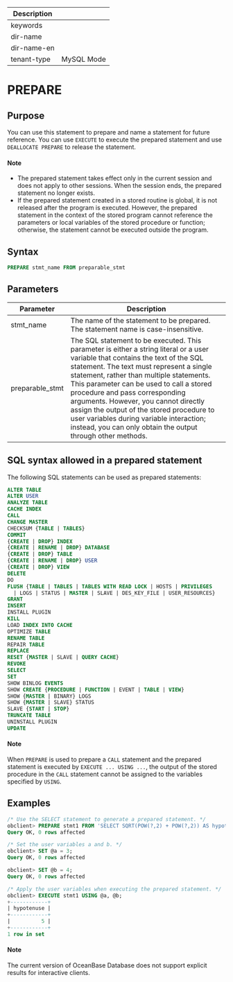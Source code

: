 | Description   |                 |
|---------------|-----------------|
| keywords      |                 |
| dir-name      |                 |
| dir-name-en   |                 |
| tenant-type   | MySQL Mode      |

# PREPARE

## Purpose

You can use this statement to prepare and name a statement for future reference. You can use `EXECUTE` to execute the prepared statement and use `DEALLOCATE PREPARE` to release the statement.

  <main id="notice" type='explain'>
    <h4>Note</h4>
    <ul>
    <li>The prepared statement takes effect only in the current session and does not apply to other sessions. When the session ends, the prepared statement no longer exists. </li>
    <li>If the prepared statement created in a stored routine is global, it is not released after the program is executed. However, the prepared statement in the context of the stored program cannot reference the parameters or local variables of the stored procedure or function; otherwise, the statement cannot be executed outside the program. </li>
    </ul>
  </main>

## Syntax

```sql
PREPARE stmt_name FROM preparable_stmt
```

## Parameters

| Parameter | Description |
|-----------------|------------------|
| stmt_name | The name of the statement to be prepared. The statement name is case-insensitive.  |
| preparable_stmt | The SQL statement to be executed. This parameter is either a string literal or a user variable that contains the text of the SQL statement. The text must represent a single statement, rather than multiple statements. This parameter can be used to call a stored procedure and pass corresponding arguments. However, you cannot directly assign the output of the stored procedure to user variables during variable interaction; instead, you can only obtain the output through other methods.  |

## SQL syntax allowed in a prepared statement

The following SQL statements can be used as prepared statements:

```sql
ALTER TABLE
ALTER USER
ANALYZE TABLE
CACHE INDEX
CALL
CHANGE MASTER
CHECKSUM {TABLE | TABLES}
COMMIT
{CREATE | DROP} INDEX
{CREATE | RENAME | DROP} DATABASE
{CREATE | DROP} TABLE
{CREATE | RENAME | DROP} USER
{CREATE | DROP} VIEW
DELETE
DO
FLUSH {TABLE | TABLES | TABLES WITH READ LOCK | HOSTS | PRIVILEGES
  | LOGS | STATUS | MASTER | SLAVE | DES_KEY_FILE | USER_RESOURCES}
GRANT
INSERT
INSTALL PLUGIN
KILL
LOAD INDEX INTO CACHE
OPTIMIZE TABLE
RENAME TABLE
REPAIR TABLE
REPLACE
RESET {MASTER | SLAVE | QUERY CACHE}
REVOKE
SELECT
SET
SHOW BINLOG EVENTS
SHOW CREATE {PROCEDURE | FUNCTION | EVENT | TABLE | VIEW}
SHOW {MASTER | BINARY} LOGS
SHOW {MASTER | SLAVE} STATUS
SLAVE {START | STOP}
TRUNCATE TABLE
UNINSTALL PLUGIN
UPDATE
```

  <main id="notice" type='explain'>
    <h4>Note</h4>
    <p>When <code>PREPARE</code> is used to prepare a <code>CALL</code> statement and the prepared statement is executed by <code>EXECUTE ... USING ...</code>, the output of the stored procedure in the <code>CALL</code> statement cannot be assigned to the variables specified by <code>USING</code>. </p>
  </main>

## Examples

```sql
/* Use the SELECT statement to generate a prepared statement. */
obclient> PREPARE stmt1 FROM 'SELECT SQRT(POW(?,2) + POW(?,2)) AS hypotenuse';
Query OK, 0 rows affected

/* Set the user variables a and b. */
obclient> SET @a = 3;
Query OK, 0 rows affected

obclient> SET @b = 4;
Query OK, 0 rows affected

/* Apply the user variables when executing the prepared statement. */
obclient> EXECUTE stmt1 USING @a, @b;
+------------+
| hypotenuse |
+------------+
|          5 |
+------------+
1 row in set
```

  <main id="notice" type='explain'>
    <h4>Note</h4>
    <p>The current version of OceanBase Database does not support explicit results for interactive clients. </p>
  </main>
